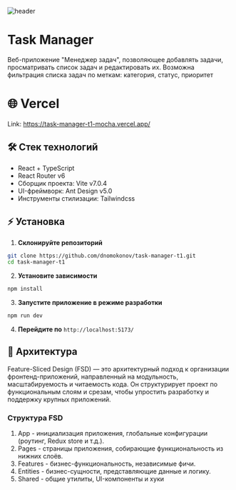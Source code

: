![header](https://a.i.getapic.me/m556.png)

# Task Manager

Веб-приложение "Менеджер задач", позволяющее
добавлять задачи, просматривать список задач и редактировать их. Возможна фильтрация списка задач по меткам: категория, статус, приоритет

# 🌐 Vercel

Link: https://task-manager-t1-mocha.vercel.app/

## 🛠️ Стек технологий
- React + TypeScript
- React Router v6
- Сборщик проекта: Vite v7.0.4
- UI-фреймворк: Ant Design v5.0
- Инструменты стилизации: Tailwindcss

## ⚡️ Установка

1. **Склонируйте репозиторий**
```bash
git clone https://github.com/dnomokonov/task-manager-t1.git
cd task-manager-t1
```

2. **Установите зависимости**
```bash
npm install
```

3. **Запустите приложение в режиме разработки**
```bash
npm run dev
```

4. **Перейдите по**
```http://localhost:5173/```


## 🥽 Архитектура

Feature-Sliced Design (FSD) — это архитектурный подход к организации фронтенд-приложений, направленный на модульность, масштабируемость и читаемость кода. Он структурирует проект по функциональным слоям и срезам, чтобы упростить разработку и поддержку крупных приложений.

### Структура FSD
1. App - инициализация приложения, глобальные конфигурации (роутинг, Redux store и т.д.).
2. Pages - страницы приложения, собирающие функциональность из нижних слоёв.
3. Features - бизнес-функциональность, независимые фичи.
4. Entities - бизнес-сущности, представляющие данные и логику.
5. Shared - общие утилиты, UI-компоненты и хуки